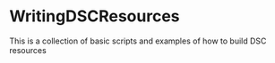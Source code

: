 # WritingDSCResources
This is a collection of basic scripts and examples of how to build DSC resources 
